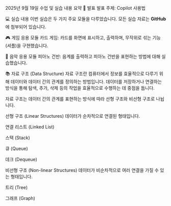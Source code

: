 2025년 9월 19일 수업 및 실습 내용 요약
📜 발표
발표 주제: Copilot 사용법

💻 실습 내용
이번 실습은 두 가지 주요 모듈을 다루었습니다. 모든 실습 자료는 **GitHub**에 첨부되어 있습니다.

🎮 게임 응용 모듈
카드 게임: 카드를 화면에 표시하고, 출력하며, 무작위로 섞는 기능(셔플)을 구현했습니다.

🎹 음악 응용 모듈
피아노 건반: 음계를 출력하고 피아노 건반을 표현하는 방법에 대해 실습했습니다.

📚 자료 구조 (Data Structure)
자료 구조란 컴퓨터에서 정보를 효율적으로 다루기 위해 데이터와 데이터 간의 관계를 정의하는 방법입니다. 데이터를 저장하거나 연결하는 방식을 통해 탐색, 추가, 삭제 등의 작업을 효율적으로 수행하는 데 중점을 둡니다.

자료 구조는 데이터 간의 관계를 표현하는 방식에 따라 선형 구조와 비선형 구조로 나뉩니다.

선형 구조 (Linear Structures)
데이터가 순차적으로 연결된 형태입니다.

연결 리스트 (Linked List)

스택 (Stack)

큐 (Queue)

데크 (Dequeue)

비선형 구조 (Non-linear Structures)
데이터가 비순차적으로 여러 연결을 가질 수 있는 형태입니다.

트리 (Tree)

그래프 (Graph)